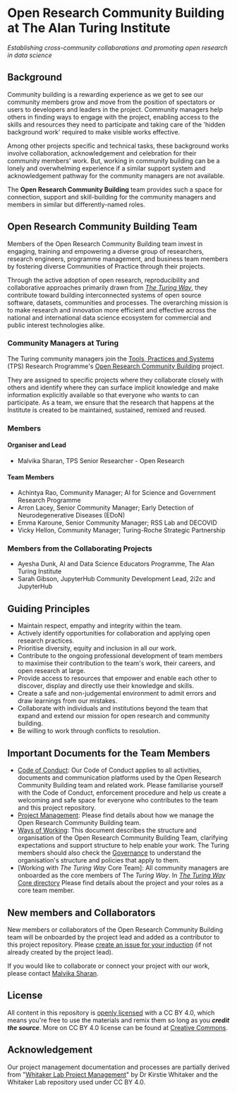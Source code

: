 # Open Research Community Building at The Alan Turing Institute

*Establishing cross-community collaborations and promoting open research in data science*

## Background

Community building is a rewarding experience as we get to see our community members grow and move from the position of spectators or users to developers and leaders in the project.
Community managers help others in finding ways to engage with the project, enabling access to the skills and resources they need to participate and taking care of the 'hidden background work' required to make visible works effective.

Among other projects specific and technical tasks, these background works involve collaboration, acknowledgement and celebration for their community members' work.
But, working in community building can be a lonely and overwhelming experience if a similar support system and acknowledgement pathway for the community managers are not available.

The **Open Research Community Building** team provides such a space for connection, support and skill-building for the community managers and members in similar but differently-named roles.

## Open Research Community Building Team

Members of the Open Research Community Building team invest in engaging, training and empowering a diverse group of researchers, research engineers, programme management, and business team members by fostering diverse Communities of Practice through their projects. 

Through the active adoption of open research, reproducibility and collaborative approaches primarily drawn from [*The Turing Way*](https://github.com/alan-turing-institute/the-turing-way/), they contribute toward building interconnected systems of open source software, datasets, communities and processes.
The overarching mission is to make research and innovation more efficient and effective across the national and international data science ecosystem for commercial and public interest technologies alike.

### Community Managers at Turing

The Turing community managers join the [Tools, Practices and Systems](https://www.turing.ac.uk/research/research-programmes/tools-practices-and-systems) (TPS) Research Programme's [Open Research Community Building](https://www.turing.ac.uk/research/research-programmes/tools-practices-and-systems/community-management-and-open-research) project.

They are assigned to specific projects where they collaborate closely with others and identify where they can surface implicit knowledge and make information explicitly available so that everyone who wants to can participate. 
As a team, we ensure that the research that happens at the Institute is created to be maintained, sustained, remixed and reused.

### Members

#### Organiser and Lead

- Malvika Sharan, TPS Senior Researcher - Open Research

#### Team Members

- Achintya Rao, Community Manager; AI for Science and Government Research Programme
- Arron Lacey, Senior Community Manager; Early Detection of Neurodegenerative Diseases (EDoN)
- Emma Karoune, Senior Community Manager; RSS Lab and DECOVID
- Vicky Hellon, Community Manager; Turing-Roche Strategic Partnership

### Members from the Collaborating Projects

- Ayesha Dunk, AI and Data Science Educators Programme, The Alan Turing Institute
- Sarah Gibson, JupyterHub Community Development Lead, 2i2c and JupyterHub

## Guiding Principles

- Maintain respect, empathy and integrity within the team.
- Actively identify opportunities for collaboration and applying open research practices.
- Prioritise diversity, equity and inclusion in all our work.
- Contribute to the ongoing professional development of team members to maximise their contribution to the team's work, their careers, and open research at large.
- Provide access to resources that empower and enable each other to discover, display and directly use their knowledge and skills.
- Create a safe and non-judgemental environment to admit errors and draw learnings from our mistakes.
- Collaborate with individuals and institutions beyond the team that expand and extend our mission for open research and community building.
- Be willing to work through conflicts to resolution.

## Important Documents for the Team Members

- [Code of Conduct](./CODE_OF_CONDUCT.md): Our Code of Conduct applies to all activities, documents and communication platforms used by the Open Research Community Building team and related work. Please familiarise yourself with the Code of Conduct, enforcement procedure and help us create a welcoming and safe space for everyone who contributes to the team and this project repository.
- [Project Management](./project-management): Please find details about how we manage the Open Research Community Building team.
- [Ways of Working](./project-management/ways-of-working.md): This document describes the structure and organisation of the Open Research Community Building Team, clarifying expectations and support structure to help enable your work. The Turing members should also check the [Governance](https://www.turing.ac.uk/about-us/governance) to understand the organisation's structure and policies that apply to them.
- [Working with *The Turing Way* Core Team]: All community managers are onboarded as the core members of The *Turing Way*. In [*The Turing Way* Core directory](.//the-turing-way-core) Please find details about the project and your roles as a core team member.

## New members and Collaborators

New members or collaborators of the Open Research Community Building team will be onboarded by the project lead and added as a contributor to this project repository.
Please [create an issue for your induction](https://github.com/alan-turing-institute/community-manager-team/issues/new?assignees=&labels=onboarding&template=NEW_MEMBERS.md&title=%5BINDUCTION%5D) (if not already created by the project lead).

If you would like to collaborate or connect your project with our work, please contact [Malvika Sharan](mailto:msharan@turing.ac.uk).

## License 

All content in this repository is [openly licensed](./LICENSE.md) with a CC BY 4.0, which means you're free to use the materials and remix them so long as you ***credit the source***.
More on CC BY 4.0 license can be found at [Creative Commons](https://creativecommons.org/licenses/by/4.0/).

## Acknowledgement

Our project management documentation and processes are partially derived from "[Whitaker Lab Project Management](https://github.com/WhitakerLab/WhitakerLabProjectManagement)" by Dr Kirstie Whitaker and the Whitaker Lab repository used under CC BY 4.0.
